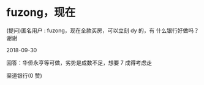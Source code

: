 # fuzong，现在

(提问)匿名用户 : fuzong，现在全款买房，可以立刻 dy 的，有 什么银行好做吗？谢谢

2018-09-30

回答：华侨永亨等可做，劣势是成数不足，想要 7 成得考虑走

渠道银行(0 赞)
